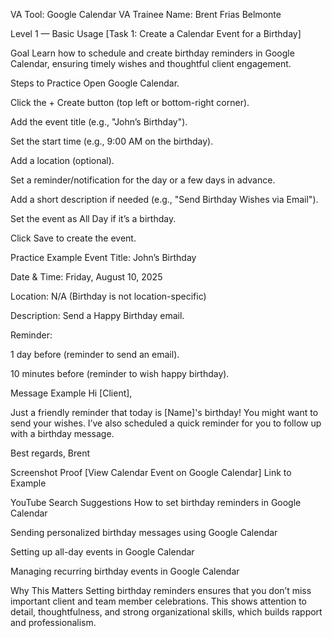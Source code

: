 VA Tool: Google Calendar
VA Trainee Name: Brent Frias Belmonte

Level 1 — Basic Usage
[Task 1: Create a Calendar Event for a Birthday]

Goal
Learn how to schedule and create birthday reminders in Google Calendar, ensuring timely wishes and thoughtful client engagement.

Steps to Practice
Open Google Calendar.

Click the + Create button (top left or bottom-right corner).

Add the event title (e.g., "John’s Birthday").

Set the start time (e.g., 9:00 AM on the birthday).

Add a location (optional).

Set a reminder/notification for the day or a few days in advance.

Add a short description if needed (e.g., "Send Birthday Wishes via Email").

Set the event as All Day if it’s a birthday.

Click Save to create the event.

Practice Example
Event Title: John’s Birthday

Date & Time: Friday, August 10, 2025

Location: N/A (Birthday is not location-specific)

Description: Send a Happy Birthday email.

Reminder:

1 day before (reminder to send an email).

10 minutes before (reminder to wish happy birthday).

Message Example
Hi [Client],

Just a friendly reminder that today is [Name]'s birthday! You might want to send your wishes. I’ve also scheduled a quick reminder for you to follow up with a birthday message.

Best regards,
Brent

Screenshot Proof
[View Calendar Event on Google Calendar]
Link to Example

YouTube Search Suggestions
How to set birthday reminders in Google Calendar

Sending personalized birthday messages using Google Calendar

Setting up all-day events in Google Calendar

Managing recurring birthday events in Google Calendar

Why This Matters
Setting birthday reminders ensures that you don’t miss important client and team member celebrations. This shows attention to detail, thoughtfulness, and strong organizational skills, which builds rapport and professionalism.


